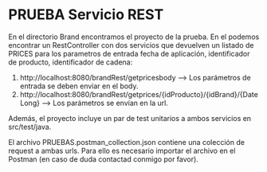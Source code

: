 # PRUEBA Servicio REST

En el directorio Brand encontramos el proyecto de la prueba. En el podemos encontrar un RestController con dos servicios que devuelven un listado de PRICES para los parametros de entrada fecha de aplicación, identificador de producto, identificador de cadena:
  1. http://localhost:8080/brandRest/getpricesbody --> Los parámetros de entrada se deben enviar en el body.
  2. http://localhost:8080/brandRest/getprices/{idProducto}/{idBrand}/{DateLong} --> Los parámetros se envían en la url.

Además, el proyecto incluye un par de test unitarios a ambos servicios en src/test/java.

El archivo PRUEBAS.postman_collection.json contiene una colección de request a ambas urls. Para ello es necesario importar el archivo en el Postman (en caso de duda contactad conmigo por favor).
